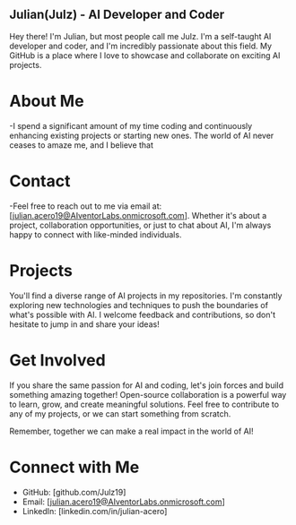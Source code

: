 ## Julian(Julz) - AI Developer and Coder
Hey there! I'm Julian, but most people call me Julz. I'm a self-taught AI developer and coder, and I'm incredibly passionate about this field. My GitHub is a place where I love to showcase and collaborate on exciting AI projects.

# About Me
-I spend a significant amount of my time coding and continuously enhancing existing projects or starting new ones. The world of AI never ceases to amaze me, and I believe that

# Contact
-Feel free to reach out to me via email at: [julian.acero19@AIventorLabs.onmicrosoft.com]. Whether it's about a project, collaboration opportunities, or just to chat about AI, I'm always happy to connect with like-minded individuals.

# Projects
You'll find a diverse range of AI projects in my repositories. I'm constantly exploring new technologies and techniques to push the boundaries of what's possible with AI. I welcome feedback and contributions, so don't hesitate to jump in and share your ideas!

# Get Involved
If you share the same passion for AI and coding, let's join forces and build something amazing together! Open-source collaboration is a powerful way to learn, grow, and create meaningful solutions. Feel free to contribute to any of my projects, or we can start something from scratch.

Remember, together we can make a real impact in the world of AI!

# Connect with Me
- GitHub: [github.com/Julz19]
- Email: [julian.acero19@AIventorLabs.onmicrosoft.com]
- LinkedIn: [linkedin.com/in/julian-acero]

